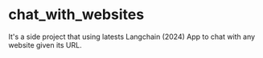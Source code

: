 # chat_with_websites
It's a side project that using latests Langchain (2024) App to chat with any website given its URL.
